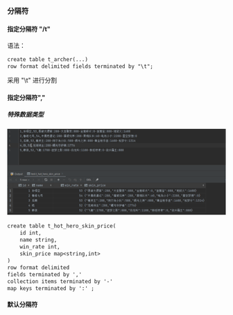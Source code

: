 ### 分隔符

#### 指定分隔符 "/t"
语法：
```
create table t_archer(...)
row format delimited fields terminated by "\t";
```

采用 "\t" 进行分割



#### 指定分隔符","

##### 特殊数据类型

![image-20230913002845972](images/3、建表语句/image-20230913002845972.png)

```
create table t_hot_hero_skin_price(
    id int,
    name string,
    win_rate int,
    skin_price map<string,int>
)
row format delimited
fields terminated by ','
collection items terminated by '-'
map keys terminated by ':' ;
```







#### 默认分隔符

